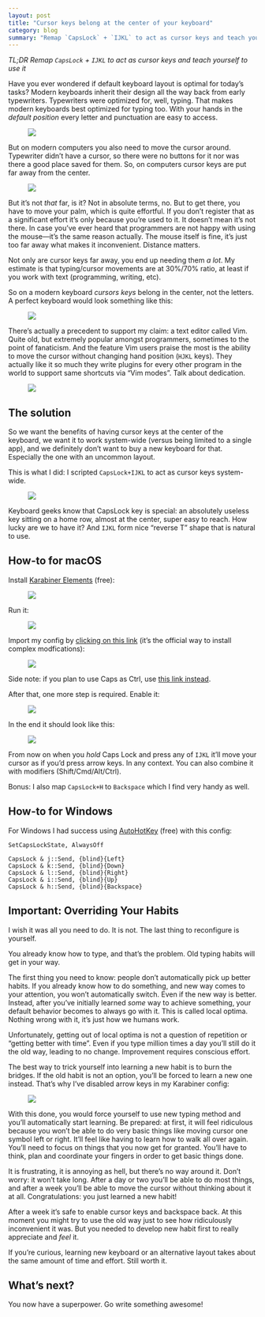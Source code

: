 ```yaml
---
layout: post
title: "Cursor keys belong at the center of your keyboard"
category: blog
summary: "Remap `CapsLock` + `IJKL` to act as cursor keys and teach yourself to use it"
---
```


*TL;DR Remap `CapsLock` + `IJKL` to act as cursor keys and teach yourself to use it*

Have you ever wondered if default keyboard layout is optimal for today’s tasks? Modern keyboards inherit their design all the way back from early typewriters. Typewriters were optimized for, well, typing. That makes modern keyboards best optimized for typing too. With your hands in the _default position_ every letter and punctuation are easy to access.

<figure><img src="./normal_position.png" /></figure>

But on modern computers you also need to move the cursor around. Typewriter didn’t have a cursor, so there were no buttons for it nor was there a good place saved for them. So, on computers cursor keys are put far away from the center.

<figure><img src="./far_away.png" /></figure>

But it’s not _that_ far, is it? Not in absolute terms, no. But to get there, you have to move your palm, which is quite effortful. If you don’t register that as a significant effort it’s only because you’re used to it. It doesn’t mean it’s not there. In case you’ve ever heard that programmers are not happy with using the mouse—it’s the same reason actually. The mouse itself is fine, it’s just too far away what makes it inconvenient. Distance matters.

Not only are cursor keys far away, you end up needing them _a lot_. My estimate is that typing/cursor movements are at 30%/70% ratio, at least if you work with text (programming, writing, etc).

So on a modern keyboard _cursors keys_ belong in the center, not the letters. A perfect keyboard would look something like this:

<figure><img src="./center.png" /></figure>

There’s actually a precedent to support my claim: a text editor called Vim. Quite old, but extremely popular amongst programmers, sometimes to the point of fanaticism. And the feature Vim users praise the most is the ability to move the cursor without changing hand position (`HJKL` keys). They actually like it so much they write plugins for every other program in the world to support same shortcuts via “Vim modes”. Talk about dedication.

<figure><img src="./vim.png" /></figure>

## The solution

So we want the benefits of having cursor keys at the center of the keyboard, we want it to work system-wide (versus being limited to a single app), and we definitely don’t want to buy a new keyboard for that. Especially the one with an uncommon layout.
 
This is what I did: I scripted `CapsLock+IJKL` to act as cursor keys system-wide.

<figure><img src="./remap.png" /></figure>

Keyboard geeks know that CapsLock key is special: an absolutely useless key sitting on a home row, almost at the center, super easy to reach. How lucky are we to have it? And `IJKL` form nice “reverse T” shape that is natural to use.

## How-to for macOS

Install <a href="https://pqrs.org/osx/karabiner/index.html" target="_blank">Karabiner Elements</a> (free):

<figure><img src="karabiner_install.png" /></figure>

Run it:

<figure><img src="karabiner_run.png" /></figure>

Import my config by [clicking on this link](karabiner://karabiner/assets/complex_modifications/import?url=https://s.tonsky.me/karabiner/capslock_ijkl_fn.json) (it’s the official way to install complex modfications):

<figure><img src="karabiner_import.png" /></figure>

Side note: if you plan to use Caps as Ctrl, use [this link instead](karabiner://karabiner/assets/complex_modifications/import?url=https://s.tonsky.me/karabiner/capslock_ijkl_ctrl.json).

After that, one more step is required. Enable it:

<figure><img src="karabiner_enable.png" /></figure>

In the end it should look like this:

<figure><img src="karabiner_result.png" /></figure>

From now on when you _hold_ Caps Lock and press any of `IJKL` it’ll move your cursor as if you’d press arrow keys. In any context. You can also combine it with modifiers (Shift/Cmd/Alt/Ctrl).

Bonus: I also map `CapsLock+H` to `Backspace` which I find very handy as well.

## How-to for Windows

For Windows I had success using <a href="https://www.autohotkey.com/" target="_blank">AutoHotKey</a> (free) with this config:

```
SetCapsLockState, AlwaysOff

CapsLock & j::Send, {blind}{Left}
CapsLock & k::Send, {blind}{Down}
CapsLock & l::Send, {blind}{Right}
CapsLock & i::Send, {blind}{Up}
CapsLock & h::Send, {blind}{Backspace}
```

## Important: Overriding Your Habits

I wish it was all you need to do. It is not. The last thing to reconfigure is yourself.

You already know how to type, and that’s the problem. Old typing habits will get in your way.

The first thing you need to know: people don’t automatically pick up better habits. If you already know how to do something, and new way comes to your attention, you won’t automatically switch. Even if the new way is better. Instead, after you’ve initially learned _some_ way to achieve something, your default behavior becomes to always go with it. This is called local optima. Nothing wrong with it, it’s just how we humans work.

Unfortunately, getting out of local optima is not a question of repetition or “getting better with time”. Even if you type million times a day you’ll still do it the old way, leading to no change. Improvement requires conscious effort.

The best way to trick yourself into learning a new habit is to burn the bridges. If the old habit is not an option, you’ll be forced to learn a new one instead. That’s why I’ve disabled arrow keys in my Karabiner config:

<figure><img src="karabiner_disabled.png" /></figure>

With this done, you would force yourself to use new typing method and you’ll automatically start learning. Be prepared: at first, it will feel ridiculous because you won’t be able to do very basic things like moving cursor one symbol left or right. It’ll feel like having to learn how to walk all over again. You’ll need to focus on things that you now get for granted. You’ll have to think, plan and coordinate your fingers in order to get basic things done.

It is frustrating, it is annoying as hell, but there’s no way around it. Don’t worry: it won’t take long. After a day or two you’ll be able to do most things, and after a week you’ll be able to move the cursor without thinking about it at all. Congratulations: you just learned a new habit!

After a week it’s safe to enable cursor keys and backspace back. At this moment you might try to use the old way just to see how ridiculously inconvenient it was. But you needed to develop new habit first to really appreciate and _feel_ it.

If you’re curious, learning new keyboard or an alternative layout takes about the same amount of time and effort. Still worth it.

## What’s next?

You now have a superpower. Go write something awesome!